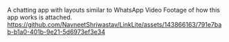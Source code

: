 A chatting app with layouts similar to WhatsApp
Video Footage of how this app works is attached.
https://github.com/NavneetShriwastav/LinkLite/assets/143866163/791e7bab-b1a0-401b-9e21-5d6973ef3e34
